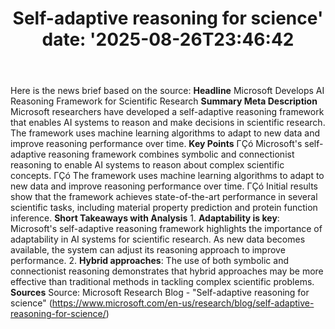﻿---
title: "Self-adaptive reasoning for science'
date: '2025-08-26T23:46:42"
category: "Markets"
summary: ""
slug: "selfadaptive reasoning for science"
source_urls:
  - "https://www.microsoft.com/en-us/research/blog/self-adaptive-reasoning-for-science/"
seo:
  title: "Self-adaptive reasoning for science | Hash n Hedge'
  description: '"
  keywords: ["news", "markets", "brief"]
---
Here is the news brief based on the source:  **Headline** Microsoft Develops AI Reasoning Framework for Scientific Research  **Summary Meta Description** Microsoft researchers have developed a self-adaptive reasoning framework that enables AI systems to reason and make decisions in scientific research. The framework uses machine learning algorithms to adapt to new data and improve reasoning performance over time.  **Key Points**  ΓÇó Microsoft's self-adaptive reasoning framework combines symbolic and connectionist reasoning to enable AI systems to reason about complex scientific concepts. ΓÇó The framework uses machine learning algorithms to adapt to new data and improve reasoning performance over time. ΓÇó Initial results show that the framework achieves state-of-the-art performance in several scientific tasks, including material property prediction and protein function inference.  **Short Takeaways with Analysis**  1. **Adaptability is key**: Microsoft's self-adaptive reasoning framework highlights the importance of adaptability in AI systems for scientific research. As new data becomes available, the system can adjust its reasoning approach to improve performance. 2. **Hybrid approaches**: The use of both symbolic and connectionist reasoning demonstrates that hybrid approaches may be more effective than traditional methods in tackling complex scientific problems.  **Sources** Source: Microsoft Research Blog - "Self-adaptive reasoning for science" (https://www.microsoft.com/en-us/research/blog/self-adaptive-reasoning-for-science/) 
